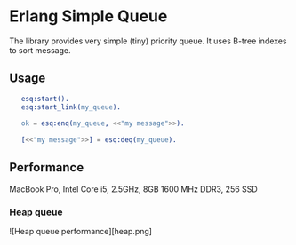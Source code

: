 # Erlang Simple Queue

The library provides very simple (tiny) priority queue. 
It uses B-tree indexes to sort message.


## Usage

```erlang
   esq:start(). 
   esq:start_link(my_queue).
   
   ok = esq:enq(my_queue, <<"my message">>).
   
   [<<"my message">>] = esq:deq(my_queue).
```

## Performance

   MacBook Pro, Intel Core i5, 2.5GHz, 8GB 1600 MHz DDR3, 256 SSD

### Heap queue

   ![Heap queue performance][heap.png]


 


